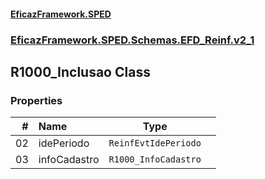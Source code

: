#### [EficazFramework.SPED](EficazFrameworkSPED.md 'EficazFramework SPED')
### [EficazFramework.SPED.Schemas.EFD_Reinf.v2_1](EficazFramework.SPED.Schemas.EFD_Reinf.v2_1.md 'EficazFramework.SPED.Schemas.EFD_Reinf.v2_1')

## R1000_Inclusao Class
### Properties

| # | Name | Type | |
| ---: | :--- | :---: | :--- |
| 02 | idePeriodo | `ReinfEvtIdePeriodo` |  |
| 03 | infoCadastro | `R1000_InfoCadastro` |  |

